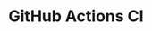 # GitHub Actions CI






























































































































































































































































































































































































































































































































































































































































































































































































































































































































































































































































































































































































































































































































































































































































































































































































































































































































































































































































































































































































































































